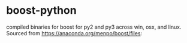 # boost-python

compiled binaries for boost for py2 and py3 across win, osx, and linux.
Sourced from https://anaconda.org/menpo/boost/files:
